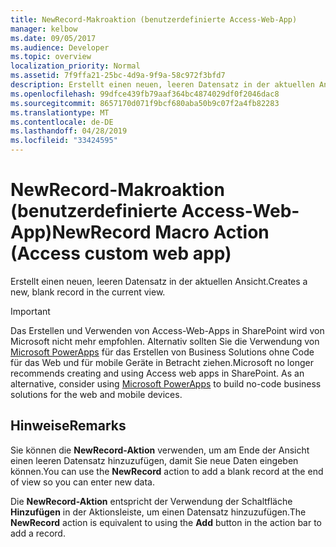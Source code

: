 ```yaml
---
title: NewRecord-Makroaktion (benutzerdefinierte Access-Web-App)
manager: kelbow
ms.date: 09/05/2017
ms.audience: Developer
ms.topic: overview
localization_priority: Normal
ms.assetid: 7f9ffa21-25bc-4d9a-9f9a-58c972f3bfd7
description: Erstellt einen neuen, leeren Datensatz in der aktuellen Ansicht.
ms.openlocfilehash: 99dfce439fb79aaf364bc4874029df0f2046dac8
ms.sourcegitcommit: 8657170d071f9bcf680aba50b9c07f2a4fb82283
ms.translationtype: MT
ms.contentlocale: de-DE
ms.lasthandoff: 04/28/2019
ms.locfileid: "33424595"
---
```

# <a name="newrecord-macro-action-access-custom-web-app"></a><span data-ttu-id="3a92a-103">NewRecord-Makroaktion (benutzerdefinierte Access-Web-App)</span><span class="sxs-lookup"><span data-stu-id="3a92a-103">NewRecord Macro Action (Access custom web app)</span></span>

<span data-ttu-id="3a92a-104">Erstellt einen neuen, leeren Datensatz in der aktuellen Ansicht.</span><span class="sxs-lookup"><span data-stu-id="3a92a-104">Creates a new, blank record in the current view.</span></span>
  
> [!IMPORTANT]
> <span data-ttu-id="3a92a-p101">Das Erstellen und Verwenden von Access-Web-Apps in SharePoint wird von Microsoft nicht mehr empfohlen. Alternativ sollten Sie die Verwendung von [Microsoft PowerApps](https://powerapps.microsoft.com/en-us/) für das Erstellen von Business Solutions ohne Code für das Web und für mobile Geräte in Betracht ziehen.</span><span class="sxs-lookup"><span data-stu-id="3a92a-p101">Microsoft no longer recommends creating and using Access web apps in SharePoint. As an alternative, consider using [Microsoft PowerApps](https://powerapps.microsoft.com/en-us/) to build no-code business solutions for the web and mobile devices.</span></span> 
  
## <a name="remarks"></a><span data-ttu-id="3a92a-107">Hinweise</span><span class="sxs-lookup"><span data-stu-id="3a92a-107">Remarks</span></span>

<span data-ttu-id="3a92a-108">Sie können die **NewRecord-Aktion** verwenden, um am Ende der Ansicht einen leeren Datensatz hinzuzufügen, damit Sie neue Daten eingeben können.</span><span class="sxs-lookup"><span data-stu-id="3a92a-108">You can use the **NewRecord** action to add a blank record at the end of view so you can enter new data.</span></span> 
  
<span data-ttu-id="3a92a-109">Die **NewRecord-Aktion** entspricht der Verwendung der Schaltfläche **Hinzufügen** in der Aktionsleiste, um einen Datensatz hinzuzufügen.</span><span class="sxs-lookup"><span data-stu-id="3a92a-109">The **NewRecord** action is equivalent to using the **Add** button in the action bar to add a record.</span></span> 
  

